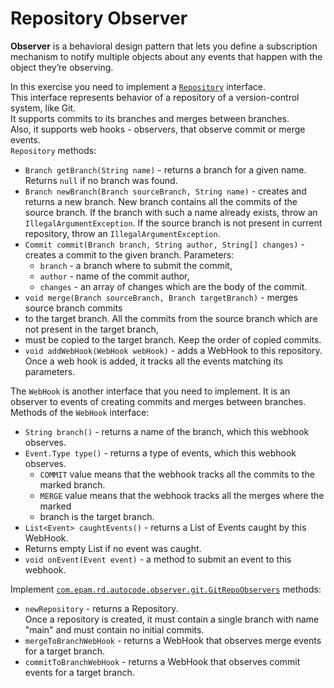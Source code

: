 # Repository Observer
**Observer** is a behavioral design pattern that lets you define a subscription mechanism to notify multiple objects about any events that happen with the object they’re observing.

In this exercise you need to implement a [`Repository`](src/main/java/com/epam/rd/autocode/observer/git/Repository.java) interface.\
This interface represents behavior of a repository of a version-control system, like Git.\
It supports commits to its branches and merges between branches.\
Also, it supports web hooks - observers, that observe commit or merge events.\
`Repository` methods:
- `Branch getBranch(String name)` - returns a branch for a given name. Returns `null` if no branch was found.
- `Branch newBranch(Branch sourceBranch, String name)` - creates and returns a new branch.
  New branch contains all the commits of the source branch.
  If the branch with such a name already exists, throw an `IllegalArgumentException`.
  If the source branch is not present in current repository, throw an `IllegalArgumentException`.
- `Commit commit(Branch branch, String author, String[] changes)` - creates a commit to the given branch. Parameters:
  - `branch` - a branch where to submit the commit,
  - `author` - name of the commit author,
  - `changes` - an array of changes which are the body of the commit.
- `void merge(Branch sourceBranch, Branch targetBranch)` - merges source branch commits
- to the target branch.
  All the commits from the source branch which are not present in the target branch,
- must be copied to the target branch.
  Keep the order of copied commits.
- `void addWebHook(WebHook webHook)` - adds a WebHook to this repository.
  Once a web hook is added, it tracks all the events matching its parameters.

The `WebHook` is another interface that you need to implement.
It is an observer to events of creating commits and merges between branches.
Methods of the `WebHook` interface:
- `String branch()` - returns a name of the branch, which this webhook observes. 
- `Event.Type type()` - returns a type of events, which this webhook observes.
  - `COMMIT` value means that the webhook tracks all the commits to the marked branch.
  - `MERGE` value means that the webhook tracks all the merges where the marked
  - branch is the target branch.
- `List<Event> caughtEvents()` - returns a List of Events caught by this WebHook.
- Returns empty List if no event was caught.
- `void onEvent(Event event)` - a method to submit an event to this webhook.

Implement [`com.epam.rd.autocode.observer.git.GitRepoObservers`](src/main/java/com/epam/rd/autocode/observer/git/GitRepoObservers.java) methods:
- `newRepository` - returns a Repository.\
  Once a repository is created, it must contain a single branch with name "main" and must contain no initial commits.
- `mergeToBranchWebHook` - returns a WebHook that observes merge events for a target branch.
- `commitToBranchWebHook` - returns a WebHook that observes commit events for a target branch.